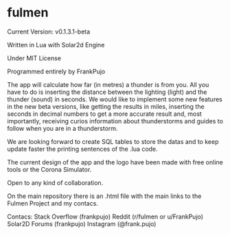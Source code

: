 # fulmen
Current Version: v0.1.3.1-beta

Written in Lua with Solar2d Engine

Under MIT License

Programmed entirely by FrankPujo

The app will calculate how far (in metres) a thunder is from you. All you have to do is inserting the distance between the lighting (light) and the thunder (sound) in seconds. We would like to implement some new features in the new beta versions, like getting the results in miles, inserting the seconds in decimal numbers to get a more accurate result and, most importantly, receiving curios information about thunderstorms and guides to follow when you are in a thunderstorm.

We are looking forward to create SQL tables to store the datas and to keep update faster the printing sentences of the .lua code.

The current design of the app and the logo have been made with free online tools or the Corona Simulator.

Open to any kind of collaboration.

On the main repository there is an .html file with the main links to the Fulmen Project and my contacs.

Contacs:
Stack Overflow (frankpujo)
Reddit (r/fulmen or u/FrankPujo)
Solar2D Forums (frankpujo)
Instagram (@frank.pujo)
